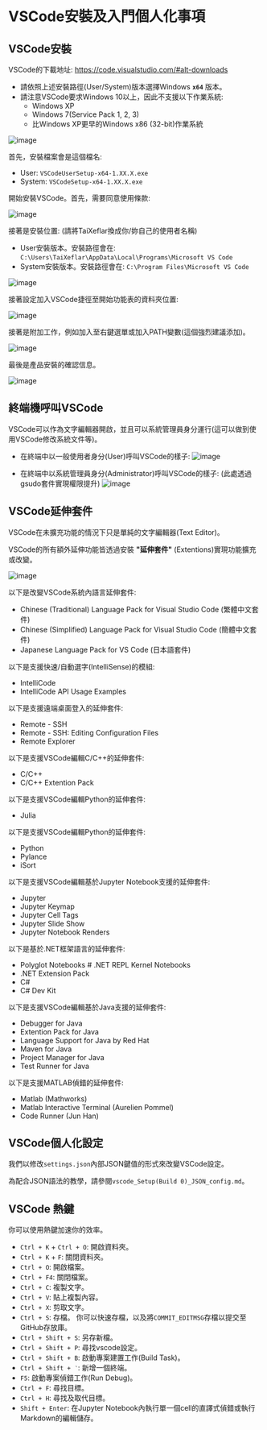 # VSCode安裝及入門個人化事項

## VSCode安裝

VSCode的下載地址: https://code.visualstudio.com/#alt-downloads
 - 請依照上述安裝路徑(User/System)版本選擇Windows **`x64`** 版本。
 - 請注意VSCode要求Windows 10以上，因此不支援以下作業系統:
     - Windows XP
     - Windows 7(Service Pack 1, 2, 3)
     - 比Windows XP更早的Windows x86 (32-bit)作業系統

![image](https://github.com/TaiXeflar/vscode_build_sample_repos/blob/main/Markdown%20Image/vscode_download_select.png)

首先，安裝檔案會是這個檔名: 
 - User: `VSCodeUserSetup-x64-1.XX.X.exe`
 - System: `VSCodeSetup-x64-1.XX.X.exe`

開始安裝VSCode。首先，需要同意使用條款:

![image](https://github.com/TaiXeflar/vscode_build_sample_repos/blob/main/Markdown%20Image/vscodeInst1.png)

接著是安裝位置: (請將TaiXeflar換成你/妳自己的使用者名稱)
 - User安裝版本。安裝路徑會在: `C:\Users\TaiXeflar\AppData\Local\Programs\Microsoft VS Code`
 - System安裝版本。安裝路徑會在: `C:\Program Files\Microsoft VS Code`

![image](https://github.com/TaiXeflar/vscode_build_sample_repos/blob/main/Markdown%20Image/vscodeInst2.png)

接著設定加入VSCode捷徑至開始功能表的資料夾位置:

![image](https://github.com/TaiXeflar/vscode_build_sample_repos/blob/main/Markdown%20Image/vscodeInst3.png)

接著是附加工作，例如加入至右鍵選單或加入PATH變數(這個強烈建議添加)。

![image](https://github.com/TaiXeflar/vscode_build_sample_repos/blob/main/Markdown%20Image/vscodeInst4.png)

最後是產品安裝的確認信息。

![image](https://github.com/TaiXeflar/vscode_build_sample_repos/blob/main/Markdown%20Image/vscodeInst5.png)

## 終端機呼叫VSCode

VSCode可以作為文字編輯器開啟，並且可以系統管理員身分運行(這可以做到使用VSCode修改系統文件等)。

 - 在終端中以一般使用者身分(User)呼叫VSCode的樣子:
     ![image](https://github.com/TaiXeflar/vscode_build_sample_repos/blob/main/Markdown%20Image/vscode_invoke_user.png)

 - 在終端中以系統管理員身分(Administrator)呼叫VSCode的樣子: (此處透過gsudo套件實現權限提升)
    ![image](https://github.com/TaiXeflar/vscode_build_sample_repos/blob/main/Markdown%20Image/vscode_invoke_sudo.png)

## VSCode延伸套件

VSCode在未擴充功能的情況下只是單純的文字編輯器(Text Editor)。

VSCode的所有額外延伸功能皆透過安裝 **"延伸套件"** (Extentions)實現功能擴充或改變。

![image](https://github.com/TaiXeflar/vscode_build_sample_repos/blob/main/Markdown%20Image/vscodeExt_search.png)

以下是改變VSCode系統內語言延伸套件:
 - Chinese (Traditional) Language Pack for Visual Studio Code (繁體中文套件)
 - Chinese (Simplified) Language Pack for Visual Studio Code (簡體中文套件)
 - Japanese Language Pack for VS Code (日本語套件)

以下是支援快速/自動選字(IntelliSense)的模組:
 - IntelliCode
 - IntelliCode API Usage Examples

以下是支援遠端桌面登入的延伸套件:
 - Remote - SSH
 - Remote - SSH: Editing Configuration Files
 - Remote Explorer

以下是支援VSCode編輯C/C++的延伸套件:
 - C/C++
 - C/C++ Extention Pack

以下是支援VSCode編輯Python的延伸套件:
 - Julia

以下是支援VSCode編輯Python的延伸套件:
 - Python
 - Pylance
 - iSort

以下是支援VSCode編輯基於Jupyter Notebook支援的延伸套件:
 - Jupyter
 - Jupyter Keymap
 - Jupyter Cell Tags
 - Jupyter Slide Show
 - Jupyter Notebook Renders

以下是基於.NET框架語言的延伸套件:
 - Polyglot Notebooks                         # .NET REPL Kernel Notebooks
 - .NET Extension Pack
 - C#
 - C# Dev Kit

以下是支援VSCode編輯基於Java支援的延伸套件:
 - Debugger for Java
 - Extention Pack for Java
 - Language Support for Java by Red Hat
 - Maven for Java
 - Project Manager for Java
 - Test Runner for Java

以下是支援MATLAB偵錯的延伸套件:
 - Matlab (Mathworks)
 - Matlab Interactive Terminal (Aurelien Pommel)
 - Code Runner (Jun Han)

## VSCode個人化設定

我們以修改`settings.json`內部JSON鍵值的形式來改變VSCode設定。

為配合JSON語法的教學，請參閱`vscode_Setup(Build 0)_JSON_config.md`。

## VSCode 熱鍵

你可以使用熱鍵加速你的效率。

  - `Ctrl + K` + `Ctrl + O`: 開啟資料夾。
  - `Ctrl + K` + `F`: 關閉資料夾。
  - `Ctrl + O`: 開啟檔案。
  - `Ctrl + F4`: 關閉檔案。
  - `Ctrl + C`: 複製文字。
  - `Ctrl + V`: 貼上複製內容。
  - `Ctrl + X`: 剪取文字。
  - `Ctrl + S`: 存檔。 你可以快速存檔，以及將`COMMIT_EDITMSG`存檔以提交至GitHub存放庫。
  - `Ctrl + Shift + S`: 另存新檔。
  - `Ctrl + Shift + P`: 尋找vscode設定。
  - `Ctrl + Shift + B`: 啟動專案建置工作(Build Task)。
  - `Ctrl + Shift + ‵`: 新增一個終端。
  - `F5`: 啟動專案偵錯工作(Run Debug)。
  - `Ctrl + F`: 尋找目標。
  - `Ctrl + H`: 尋找及取代目標。
  - `Shift + Enter`: 在Jupyter Notebook內執行單一個cell的直譯式偵錯或執行Markdown的編輯儲存。

